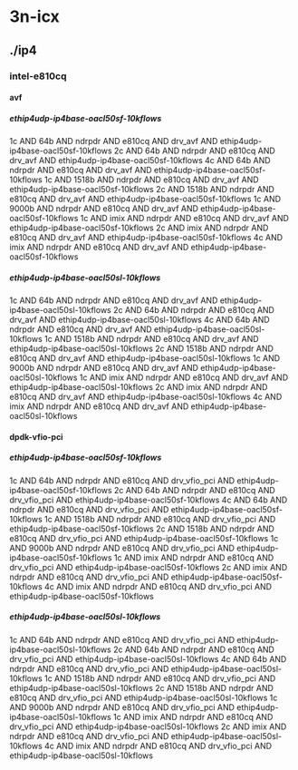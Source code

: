 # 3n-icx
## ./ip4
### intel-e810cq
#### avf
##### ethip4udp-ip4base-oacl50sf-10kflows
1c AND 64b AND ndrpdr AND e810cq AND drv_avf AND ethip4udp-ip4base-oacl50sf-10kflows
2c AND 64b AND ndrpdr AND e810cq AND drv_avf AND ethip4udp-ip4base-oacl50sf-10kflows
4c AND 64b AND ndrpdr AND e810cq AND drv_avf AND ethip4udp-ip4base-oacl50sf-10kflows
1c AND 1518b AND ndrpdr AND e810cq AND drv_avf AND ethip4udp-ip4base-oacl50sf-10kflows
2c AND 1518b AND ndrpdr AND e810cq AND drv_avf AND ethip4udp-ip4base-oacl50sf-10kflows
1c AND 9000b AND ndrpdr AND e810cq AND drv_avf AND ethip4udp-ip4base-oacl50sf-10kflows
1c AND imix AND ndrpdr AND e810cq AND drv_avf AND ethip4udp-ip4base-oacl50sf-10kflows
2c AND imix AND ndrpdr AND e810cq AND drv_avf AND ethip4udp-ip4base-oacl50sf-10kflows
4c AND imix AND ndrpdr AND e810cq AND drv_avf AND ethip4udp-ip4base-oacl50sf-10kflows
##### ethip4udp-ip4base-oacl50sl-10kflows
1c AND 64b AND ndrpdr AND e810cq AND drv_avf AND ethip4udp-ip4base-oacl50sl-10kflows
2c AND 64b AND ndrpdr AND e810cq AND drv_avf AND ethip4udp-ip4base-oacl50sl-10kflows
4c AND 64b AND ndrpdr AND e810cq AND drv_avf AND ethip4udp-ip4base-oacl50sl-10kflows
1c AND 1518b AND ndrpdr AND e810cq AND drv_avf AND ethip4udp-ip4base-oacl50sl-10kflows
2c AND 1518b AND ndrpdr AND e810cq AND drv_avf AND ethip4udp-ip4base-oacl50sl-10kflows
1c AND 9000b AND ndrpdr AND e810cq AND drv_avf AND ethip4udp-ip4base-oacl50sl-10kflows
1c AND imix AND ndrpdr AND e810cq AND drv_avf AND ethip4udp-ip4base-oacl50sl-10kflows
2c AND imix AND ndrpdr AND e810cq AND drv_avf AND ethip4udp-ip4base-oacl50sl-10kflows
4c AND imix AND ndrpdr AND e810cq AND drv_avf AND ethip4udp-ip4base-oacl50sl-10kflows
#### dpdk-vfio-pci
##### ethip4udp-ip4base-oacl50sf-10kflows
1c AND 64b AND ndrpdr AND e810cq AND drv_vfio_pci AND ethip4udp-ip4base-oacl50sf-10kflows
2c AND 64b AND ndrpdr AND e810cq AND drv_vfio_pci AND ethip4udp-ip4base-oacl50sf-10kflows
4c AND 64b AND ndrpdr AND e810cq AND drv_vfio_pci AND ethip4udp-ip4base-oacl50sf-10kflows
1c AND 1518b AND ndrpdr AND e810cq AND drv_vfio_pci AND ethip4udp-ip4base-oacl50sf-10kflows
2c AND 1518b AND ndrpdr AND e810cq AND drv_vfio_pci AND ethip4udp-ip4base-oacl50sf-10kflows
1c AND 9000b AND ndrpdr AND e810cq AND drv_vfio_pci AND ethip4udp-ip4base-oacl50sf-10kflows
1c AND imix AND ndrpdr AND e810cq AND drv_vfio_pci AND ethip4udp-ip4base-oacl50sf-10kflows
2c AND imix AND ndrpdr AND e810cq AND drv_vfio_pci AND ethip4udp-ip4base-oacl50sf-10kflows
4c AND imix AND ndrpdr AND e810cq AND drv_vfio_pci AND ethip4udp-ip4base-oacl50sf-10kflows
##### ethip4udp-ip4base-oacl50sl-10kflows
1c AND 64b AND ndrpdr AND e810cq AND drv_vfio_pci AND ethip4udp-ip4base-oacl50sl-10kflows
2c AND 64b AND ndrpdr AND e810cq AND drv_vfio_pci AND ethip4udp-ip4base-oacl50sl-10kflows
4c AND 64b AND ndrpdr AND e810cq AND drv_vfio_pci AND ethip4udp-ip4base-oacl50sl-10kflows
1c AND 1518b AND ndrpdr AND e810cq AND drv_vfio_pci AND ethip4udp-ip4base-oacl50sl-10kflows
2c AND 1518b AND ndrpdr AND e810cq AND drv_vfio_pci AND ethip4udp-ip4base-oacl50sl-10kflows
1c AND 9000b AND ndrpdr AND e810cq AND drv_vfio_pci AND ethip4udp-ip4base-oacl50sl-10kflows
1c AND imix AND ndrpdr AND e810cq AND drv_vfio_pci AND ethip4udp-ip4base-oacl50sl-10kflows
2c AND imix AND ndrpdr AND e810cq AND drv_vfio_pci AND ethip4udp-ip4base-oacl50sl-10kflows
4c AND imix AND ndrpdr AND e810cq AND drv_vfio_pci AND ethip4udp-ip4base-oacl50sl-10kflows